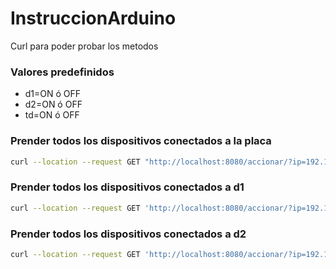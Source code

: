 # InstruccionArduino
Curl para poder probar los metodos

### Valores predefinidos
 - d1=ON ó OFF
 - d2=ON ó OFF
 - td=ON ó OFF

### Prender todos los dispositivos conectados a la placa

```sh
curl --location --request GET "http://localhost:8080/accionar/?ip=192.168.0.234&dispositivo=td&instruccion=ON"
```

### Prender todos los dispositivos conectados a d1

```sh
curl --location --request GET 'http://localhost:8080/accionar/?ip=192.168.0.234&dispositivo=d1&instruccion=ON'
```

### Prender todos los dispositivos conectados a d2

```sh
curl --location --request GET 'http://localhost:8080/accionar/?ip=192.168.0.234&dispositivo=d2&instruccion=ON'
```



